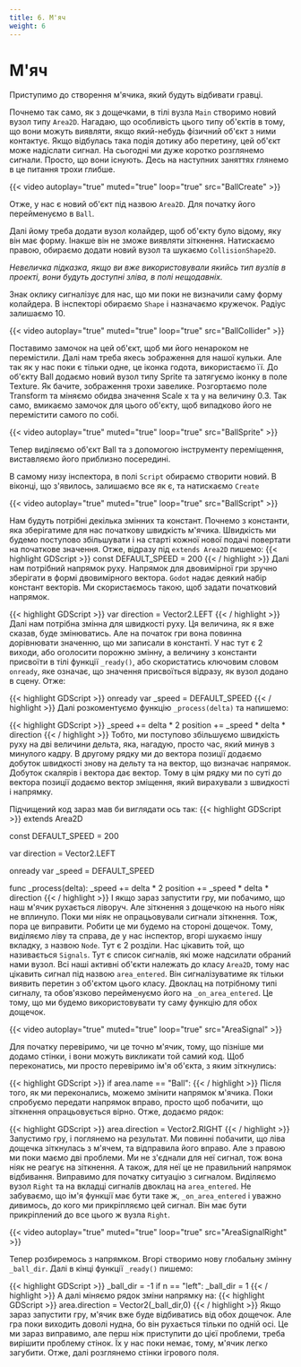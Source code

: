 ```yaml
---
title: 6. М'яч
weight: 6
---
```


# М'яч

Приступимо до створення м'ячика, який будуть відбивати гравці. 

Почнемо так само, як з дощечками, в тілі вузла `Main` створимо новий вузол типу `Area2D`. Нагадаю, що особливість цього типу об'єктів в тому, що вони можуть виявляти, якщо який-небудь фізичний об'єкт з ними контактує. Якщо відбулась така подія дотику або перетину, цей об'єкт може надіслати сигнал. На сьогодні ми дуже коротко розглянемо сигнали. Просто, що вони існують. Десь на наступних заняттях глянемо в це питання трохи глибше. 

{{< video autoplay="true" muted="true" loop="true" src="BallCreate" >}}

Отже, у нас є новий об'єкт під назвою `Area2D`. Для початку його перейменуємо в `Ball`.

Далі йому треба додати вузол колайдер, щоб об'єкту було відому, яку він має форму. Інакше він не зможе виявляти зіткнення. Натискаємо правою, обираємо додати новий вузол та шукаємо `CollisionShape2D`. 

*Невеличка підказка, якщо ви вже використовували якийсь тип вузлів в проекті, вони будуть доступні зліва, в полі нещодавніх.*

Знак оклику сигналізує для нас, що ми поки не визначили саму форму колайдера. В інспекторі обираємо `Shape` і назначаємо кружечок. Радіус залишаємо 10. 

{{< video autoplay="true" muted="true" loop="true" src="BallCollider" >}}

Поставимо замочок на цей об'єкт, щоб ми його ненароком не перемістили. Далі нам треба якесь зображення для нашої кульки. Але так як у нас поки є тільки одне, це іконка годота, використаємо її. До об'єкту Ball додаємо новий вузол типу Sprite та затягуємо іконку в поле Texture. Як бачите, зображення трохи завелике. Розгортаємо поле Transform та міняємо обидва значення Scale x та y на величину 0.3. Так само, вмикаємо замочок для цього об'єкту, щоб випадково його не перемістити самого по собі.

{{< video autoplay="true" muted="true" loop="true" src="BallSprite" >}}

Тепер виділяємо об'єкт Ball та з допомогою інструменту переміщення, виставляємо його приблизно посередині.

В самому низу інспектора, в полі `Script` обираємо створити новий. В віконці, що з'явилось, залишаємо все як є, та натискаємо `Create`

{{< video autoplay="true" muted="true" loop="true" src="BallScript" >}}

Нам будуть потрібні декілька змінних та констант.
Почнемо з константи, яка зберігатиме для нас початкову швидкість м'ячика. Швидкість ми будемо поступово збільшувати і на старті кожної нової подачі повертати на початкове значення.
Отже, відразу під `extends Area2D` пишемо:
{{< highlight GDScript >}} 
const DEFAULT_SPEED = 200
{{< / highlight >}}
Далі нам потрібний напрямок руху. Напрямок для двовимірної гри зручно зберігати в формі двовимірного вектора. `Godot` надає деякий набір констант векторів. Ми скористаємось такою, щоб задати початковий напрямок.

{{< highlight GDScript >}} 
var direction = Vector2.LEFT
{{< / highlight >}}
Далі нам потрібна змінна для швидкості руху. Ця величина, як я вже сказав, буде змінюватись. Але на початок гри вона повинна дорівнювати значенню, що ми записали в константі. У нас тут є 2 виходи, або оголосити порожню змінну, а величину з константи присвоїти в тілі функції `_ready()`, або скористатись ключовим словом `onready`, яке означає, що значення присвоїться відразу, як вузол додано в сцену.
Отже:

{{< highlight GDScript >}} 
onready var _speed = DEFAULT_SPEED
{{< / highlight >}}
Далі розкоментуємо функцію `_process(delta)` та напишемо:

{{< highlight GDScript >}} 
_speed += delta * 2
position += _speed * delta * direction
{{< / highlight >}}
Тобто, ми поступово збільшуємо швидкість руху на дві величини дельта, яка, нагадую, просто час, який минув з минулого кадру. 
В другому рядку ми до вектора позиції додаємо добуток швидкості знову на дельту та на вектор, що визначає напрямок. Добуток скалярів і вектора дає вектор. Тому в цім рядку ми по суті до вектора позиції додаємо вектор зміщення, який вирахували з швидкості і напрямку. 

Підчищений код зараз мав би виглядати ось так:
{{< highlight GDScript >}} 
extends Area2D

const DEFAULT_SPEED = 200

var direction = Vector2.LEFT

onready var _speed = DEFAULT_SPEED

func _process(delta):
    _speed += delta * 2
    position += _speed * delta * direction
{{< / highlight >}}
І якщо зараз запустити гру, ми побачимо, що наш м'ячик рухається ліворуч. Але зіткнення з дощечкою на нього ніяк не вплинуло. Поки ми ніяк не опрацьовували сигнали зіткнення. Тож, пора це виправити. 
Робити це ми будемо на стороні дощечок. Тому, виділяємо ліву та справа, де у нас інспектор, вгорі шукаємо іншу вкладку, з назвою `Node`. Тут є 2 розділи. Нас цікавить той, що називається `Signals`. Тут є список сигналів, які може надсилати обраний нами вузол. Всі наші активні об'єкти належать до класу `Area2D`, тому нас цікавить сигнал під назвою `area_entered`. Він сигналізуватиме як тільки виявить перетин з об'єктом цього класу. 
Двоклац на потрібному типі сигналу, та обов'язково перейменуємо його на `_on_area_entered`. Це тому, що ми будемо використовувати ту саму функцію для обох дощечок. 

{{< video autoplay="true" muted="true" loop="true" src="AreaSignal" >}}

Для початку перевіримо, чи це точно м'ячик, тому, що пізніше ми додамо стінки, і вони можуть викликати той самий код. Щоб переконатись, ми просто перевіримо ім'я об'єкта, з яким зіткнулись:

{{< highlight GDScript >}} 
if area.name == "Ball":
{{< / highlight >}}
Після того, як ми переконались, можемо змінити напрямок м'ячика. 
Поки спробуємо передати напрямок вправо, просто щоб побачити, що зіткнення опрацьовується вірно.
Отже, додаємо рядок:

{{< highlight GDScript >}} 
    area.direction = Vector2.RIGHT
{{< / highlight >}}
Запустимо гру, і поглянемо на результат. 
Ми повинні побачити, що ліва дощечка зіткнулась з м'ячем, та відправила його вправо. Але з правою ми поки маємо дві проблеми. Ми не з'єднали для неї сигнал, тож вона ніяк не реагує на зіткнення. А також, для неї це не правильний напрямок відбивання. 
Виправимо для початку ситуацію з сигналом. Виділяємо вузол `Right` та на вкладці сигналів двоклац на `area_entered`. Не забуваємо, що ім'я функції має бути таке ж, `_on_area_entered` і уважно дивимось, до кого ми прикріпляємо цей сигнал. Він має бути прикріплений до все цього ж вузла `Right`.

{{< video autoplay="true" muted="true" loop="true" src="AreaSignalRight" >}}

Тепер розбиремось з напрямком. Вгорі створимо нову глобальну змінну `_ball_dir`.
Далі в кінці функції `_ready()` пишемо:

{{< highlight GDScript >}} 
_ball_dir = -1 
if n == "left":
    _ball_dir = 1
{{< / highlight >}}
А далі міняємо рядок зміни напрямку на:
{{< highlight GDScript >}} 
area.direction = Vector2(_ball_dir,0)
{{< / highlight >}}
Якщо зараз запустити гру, м'ячик вже буде відбиватись від обох дощечок. Але гра поки виходить доволі нудна, бо він рухається тільки по одній осі. 
Це ми зараз виправимо, але перш ніж приступити до цієї проблеми, треба вирішити проблему стінок. Їх у нас поки немає, тому, м'ячик легко загубити. 
Отже, далі розглянемо стінки ігрового поля. 
